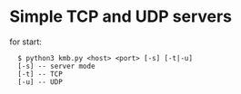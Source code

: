 # Simple TCP and UDP servers

for start:
```
  $ python3 kmb.py <host> <port> [-s] [-t|-u]
  [-s] -- server mode
  [-t] -- TCP
  [-u] -- UDP
```
